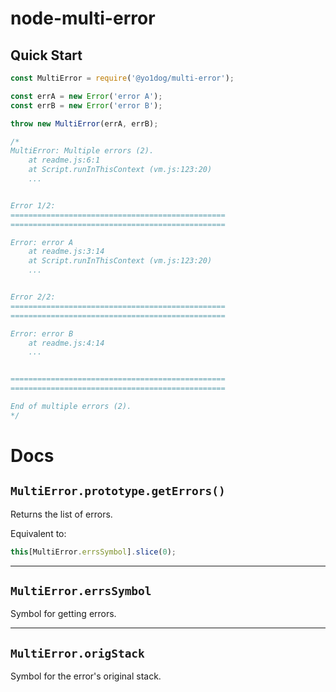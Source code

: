 # node-multi-error

## Quick Start

```javascript
const MultiError = require('@yo1dog/multi-error');

const errA = new Error('error A');
const errB = new Error('error B');

throw new MultiError(errA, errB);

/*
MultiError: Multiple errors (2).
    at readme.js:6:1
    at Script.runInThisContext (vm.js:123:20)
    ...


Error 1/2:
================================================
================================================

Error: error A
    at readme.js:3:14
    at Script.runInThisContext (vm.js:123:20)
    ...


Error 2/2:
================================================
================================================

Error: error B
    at readme.js:4:14
    ...


================================================
================================================

End of multiple errors (2).
*/
```

# Docs

## `MultiError.prototype.getErrors()`

Returns the list of errors.

Equivalent to:
```javascript
this[MultiError.errsSymbol].slice(0);
```

-----

## `MultiError.errsSymbol`

Symbol for getting errors.

-----

## `MultiError.origStack`

Symbol for the error's original stack.